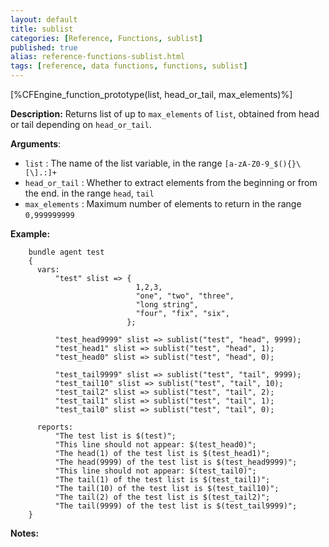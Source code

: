 ```yaml
---
layout: default
title: sublist
categories: [Reference, Functions, sublist]
published: true
alias: reference-functions-sublist.html
tags: [reference, data functions, functions, sublist]
---
```


[%CFEngine_function_prototype(list, head_or_tail, max_elements)%]

**Description:** Returns list of up to `max_elements` of `list`, obtained from head or tail depending on `head_or_tail`.

**Arguments**:

* `list` : The name of the list variable, in the range
`[a-zA-Z0-9_$(){}\[\].:]+`
* `head_or_tail` : Whether to extract elements from the beginning or from the 
end. in the range `head`, `tail`
* `max_elements` : Maximum number of elements to return in the range 
`0,999999999`

**Example:**

```cf3
    bundle agent test
    {
      vars:
          "test" slist => {
                            1,2,3,
                            "one", "two", "three",
                            "long string",
                            "four", "fix", "six",
                          };

          "test_head9999" slist => sublist("test", "head", 9999);
          "test_head1" slist => sublist("test", "head", 1);
          "test_head0" slist => sublist("test", "head", 0);

          "test_tail9999" slist => sublist("test", "tail", 9999);
          "test_tail10" slist => sublist("test", "tail", 10);
          "test_tail2" slist => sublist("test", "tail", 2);
          "test_tail1" slist => sublist("test", "tail", 1);
          "test_tail0" slist => sublist("test", "tail", 0);

      reports:
          "The test list is $(test)";
          "This line should not appear: $(test_head0)";
          "The head(1) of the test list is $(test_head1)";
          "The head(9999) of the test list is $(test_head9999)";
          "This line should not appear: $(test_tail0)";
          "The tail(1) of the test list is $(test_tail1)";
          "The tail(10) of the test list is $(test_tail10)";
          "The tail(2) of the test list is $(test_tail2)";
          "The tail(9999) of the test list is $(test_tail9999)";
    }
```

**Notes:**  

